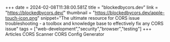 +++
date = 2024-02-08T11:38:00.581Z
title = "blockedbycors.dev"
link = "https://blockedbycors.dev/"
thumbnail = "https://blockedbycors.dev/apple-touch-icon.png"
snippet="The ultimate resource for CORS issue troubleshooting - a toolbox and knowledge base to effectively fix any CORS issue"
tags = ["web-development","security","browser","testing"]
+++
Articles
CORS Scanner
CORS Config Generator
